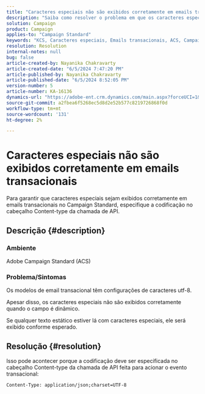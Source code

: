 ```yaml
---
title: "Caracteres especiais não são exibidos corretamente em emails transacionais"
description: "Saiba como resolver o problema em que os caracteres especiais não são exibidos corretamente em emails transacionais."
solution: Campaign
product: Campaign
applies-to: "Campaign Standard"
keywords: "KCS, Caracteres especiais, Emails transacionais, ACS, Campaign Standard"
resolution: Resolution
internal-notes: null
bug: false
article-created-by: Nayanika Chakravarty
article-created-date: "6/5/2024 7:47:20 PM"
article-published-by: Nayanika Chakravarty
article-published-date: "6/5/2024 8:52:05 PM"
version-number: 5
article-number: KA-16136
dynamics-url: "https://adobe-ent.crm.dynamics.com/main.aspx?forceUCI=1&pagetype=entityrecord&etn=knowledgearticle&id=66e82467-7423-ef11-840b-6045bd006b25"
source-git-commit: a2fbea6f5268ec5d8d2e52b577c8219726868f0d
workflow-type: tm+mt
source-wordcount: '131'
ht-degree: 2%

---
```


# Caracteres especiais não são exibidos corretamente em emails transacionais


Para garantir que caracteres especiais sejam exibidos corretamente em emails transacionais no Campaign Standard, especifique a codificação no cabeçalho Content-type da chamada de API.

## Descrição {#description}


### Ambiente

Adobe Campaign Standard (ACS)

### Problema/Sintomas

Os modelos de email transacional têm configurações de caracteres utf-8.

Apesar disso, os caracteres especiais não são exibidos corretamente quando o campo é dinâmico.

Se qualquer texto estático estiver lá com caracteres especiais, ele será exibido conforme esperado.


## Resolução {#resolution}


Isso pode acontecer porque a codificação deve ser especificada no cabeçalho Content-type da chamada de API feita para acionar o evento transacional:

`Content-Type: application/json;charset=UTF-8`
